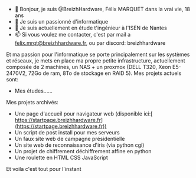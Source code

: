- 👋 Bonjour, je suis @BreizhHardware, Félix MARQUET dans la vrai vie, 18 ans
- 👀 Je suis un passionné d'informatique
- 🌱 Je suis actuellement en étude t'ingénieur à l'ISEN de Nantes
- 📫 Si vous voulez me contacter, c'est par mail a felix.mrqt@breizhhardware.fr, ou par discord: breizhhardware

Et ma passion pour l'informatique se porte principalement sur les systèmes et réseaux, je mets en place ma propre petite infrastructure, actuellement composée de 2 machines, un NAS + un proxmox (DELL T320, Xeon E5-2470V2, 72Go de ram, 8To de stockage en RAID 5).
Mes projets actuels sont:
  - Mes études......

Mes projets archivés:
  - Une page d'accueil pour navigateur web (disponible ici:[ https://startpage.breizhhardware.fr](https://startpage.breizhhardware.fr))
  - Un script de post install pour mes serveurs
  - Un faux site web de campagne présidentielle
  - Un site web de reconnaissance d'iris (via python cgi)
  - Un projet de chiffrement déchiffrement affine en python
  - Une roulette en HTML CSS JavaScript

Et voila c'est tout pour l'instant
